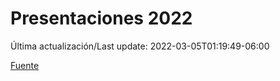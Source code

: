 # Presentaciones 2022

Última actualización/Last update: 2022-03-05T01:19:49-06:00

 [Fuente](https://www.gob.mx/salud/documentos/presentaciones-2022)

